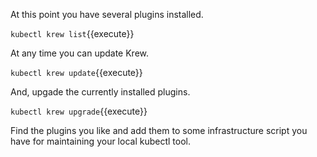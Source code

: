 At this point you have several plugins installed.

`kubectl krew list`{{execute}}

At any time you can update Krew.

`kubectl krew update`{{execute}}

And, upgade the currently installed plugins.

`kubectl krew upgrade`{{execute}}

Find the plugins you like and add them to some infrastructure script you have for maintaining your local kubectl tool.
